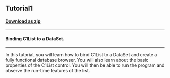 ## Tutorial1
#### [Download as zip](https://minhaskamal.github.io/DownGit/#/home?url=https://github.com/GrapeCity/ComponentOne-WinForms-Samples/tree/master/NetFramework\List\VB\Tutorials\Tutorial1)
____
#### Binding C1List to a DataSet.
____
In this tutorial, you will learn how to bind C1List to a DataSet and create a fully functional database browser. You will also learn about the basic properties of the C1List control. You will then be able to run the program and observe the run-time features of the list. 



